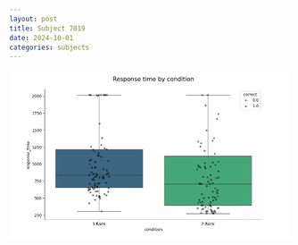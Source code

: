 ```yaml
---
layout: post
title: Subject 7019
date: 2024-10-01
categories: subjects
---
```


![](data/7019/run-1/7019_ATS_rt.png)

